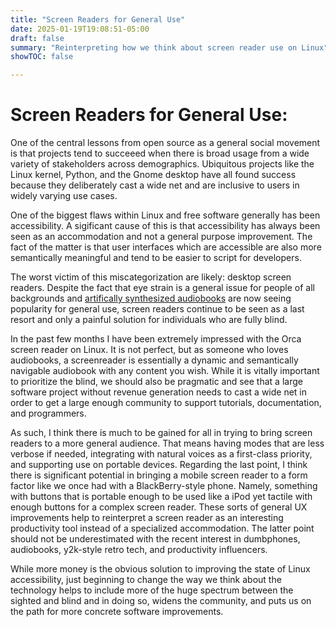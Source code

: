 ```yaml
---
title: "Screen Readers for General Use"
date: 2025-01-19T19:08:51-05:00
draft: false
summary: "Reinterpreting how we think about screen reader use on Linux"
showTOC: false

---
```


# Screen Readers for General Use:

One of the central lessons from open source as a general social movement is that projects tend to succeeed when there is broad usage from a wide variety of stakeholders across demographics. Ubiquitous projects like the Linux kernel, Python, and the Gnome desktop have all found success because they deliberately cast a wide net and are inclusive to users in widely varying use cases.

One of the biggest flaws within Linux and free software generally has been accessibility. A sigificant cause of this is that accessibility has always been seen as an accommodation and not a general purpose improvement. The fact of the matter is that user interfaces which are accessible are also more semantically meaningful and tend to be easier to script for developers. 

The worst victim of this miscategorization are likely: desktop screen readers. Despite the fact that eye strain is a general issue for people of all backgrounds and [artifically synthesized audiobooks](https://github.com/C-Loftus/QuickPiperAudiobook/) are now seeing popularity for general use, screen readers continue to be seen as a last resort and only a painful solution for individuals who are fully blind.

In the past few months I have been extremely impressed with the Orca screen reader on Linux. It is not perfect, but as someone who loves audiobooks, a screenreader is essentially a dynamic and semantically navigable audiobook with any content you wish. While it is vitally important to prioritize the blind, we should also be pragmatic and see that a large software project without revenue generation needs to cast a wide net in order to get a large enough community to support tutorials, documentation, and programmers.

As such, I think there is much to be gained for all in trying to bring screen readers to a more general audience. That means having modes that are less verbose if needed, integrating with natural voices as a first-class priority, and supporting use on portable devices. Regarding the last point, I think there is significant potential in bringing a mobile screen reader to a form factor like we once had with a BlackBerry-style phone. Namely, something with buttons that is portable enough to be used like a iPod yet tactile with enough buttons for a complex screen reader. These sorts of general UX improvements help to reinterpret a screen reader as an interesting productivity tool instead of a specialized accommodation. The latter point should not be underestimated with the recent interest in dumbphones, audiobooks, y2k-style retro tech, and productivity influencers. 

While more money is the obvious solution to improving the state of Linux accessibility, just beginning to change the way we think about the technology helps to include more of the huge spectrum between the sighted and blind and in doing so, widens the community, and puts us on the path for more concrete software improvements. 